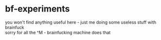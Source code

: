 # bf-experiments
you won't find anything useful here - just me doing some useless stuff with brainfuck\
sorry for all the ^M - brainfucking machine does that
